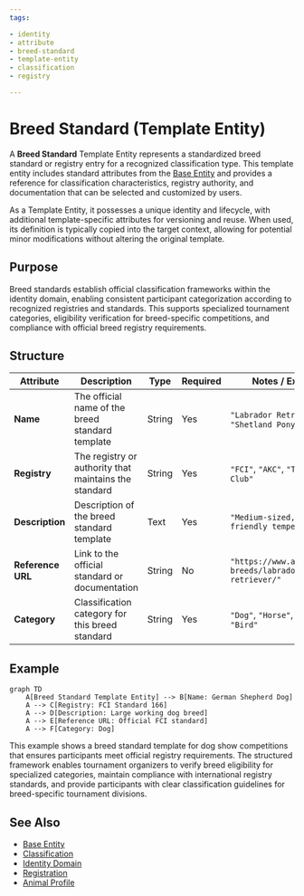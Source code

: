 ```yaml
---
tags:

- identity
- attribute
- breed-standard
- template-entity
- classification
- registry

---
```


# Breed Standard (Template Entity)

A **Breed Standard** Template Entity represents a standardized breed standard or registry entry for a recognized
classification type. This template entity includes standard attributes from the [Base Entity](../../foundation/base_entity.md)
and provides a reference for classification characteristics, registry authority, and documentation that can be
selected and customized by users.

As a Template Entity, it possesses a unique identity and lifecycle, with additional template-specific attributes
for versioning and reuse. When used, its definition is typically copied into the target context, allowing for
potential minor modifications without altering the original template.

## Purpose

Breed standards establish official classification frameworks within the identity domain, enabling consistent
participant categorization according to recognized registries and standards. This supports specialized tournament
categories, eligibility verification for breed-specific competitions, and compliance with official breed registry
requirements.

## Structure

| Attribute         | Description                                                                    | Type         | Required | Notes / Example                                                    |
| ----------------- | ------------------------------------------------------------------------------ | ------------ | -------- | ------------------------------------------------------------------ |
| **Name**          | The official name of the breed standard template                               | String       | Yes      | `"Labrador Retriever"`, `"Shetland Pony"`                          |
| **Registry**      | The registry or authority that maintains the standard                          | String       | Yes      | `"FCI"`, `"AKC"`, `"The Kennel Club"`                              |
| **Description**   | Description of the breed standard template                                     | Text         | Yes      | `"Medium-sized, athletic, friendly temperament"`                   |
| **Reference URL** | Link to the official standard or documentation                                 | String       | No       | `"https://www.akc.org/dog-breeds/labrador-retriever/"` |
| **Category**      | Classification category for this breed standard                                | String       | Yes      | `"Dog"`, `"Horse"`, `"Cat"`, `"Bird"`                              |

## Example

```mermaid
graph TD
    A[Breed Standard Template Entity] --> B[Name: German Shepherd Dog]
    A --> C[Registry: FCI Standard 166]
    A --> D[Description: Large working dog breed]
    A --> E[Reference URL: Official FCI standard]
    A --> F[Category: Dog]
```

This example shows a breed standard template for dog show competitions that ensures participants meet official
registry requirements. The structured framework enables tournament organizers to verify breed eligibility for
specialized categories, maintain compliance with international registry standards, and provide participants with
clear classification guidelines for breed-specific tournament divisions.

## See Also

- [Base Entity](../../foundation/base_entity.md)
- [Classification](../../classification/README.md)
- [Identity Domain](../README.md)
- [Registration](../../registration/registration.md)
- [Animal Profile](../profile/animal.md)
